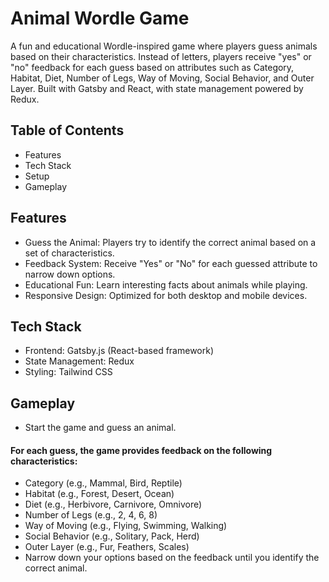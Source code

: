 # Animal Wordle Game

A fun and educational Wordle-inspired game where players guess animals based on their characteristics. Instead of letters, players receive "yes" or "no" feedback for each guess based on attributes such as Category, Habitat, Diet, Number of Legs, Way of Moving, Social Behavior, and Outer Layer. Built with Gatsby and React, with state management powered by Redux.

## Table of Contents
- Features
- Tech Stack
- Setup
- Gameplay

## Features
- Guess the Animal: Players try to identify the correct animal based on a set of characteristics.
- Feedback System: Receive "Yes" or "No" for each guessed attribute to narrow down options.
- Educational Fun: Learn interesting facts about animals while playing.
- Responsive Design: Optimized for both desktop and mobile devices.

## Tech Stack
- Frontend: Gatsby.js (React-based framework)
- State Management: Redux
- Styling: Tailwind CSS

## Gameplay
- Start the game and guess an animal.
#### For each guess, the game provides feedback on the following characteristics:
- Category (e.g., Mammal, Bird, Reptile)
- Habitat (e.g., Forest, Desert, Ocean)
- Diet (e.g., Herbivore, Carnivore, Omnivore)
- Number of Legs (e.g., 2, 4, 6, 8)
- Way of Moving (e.g., Flying, Swimming, Walking)
- Social Behavior (e.g., Solitary, Pack, Herd)
- Outer Layer (e.g., Fur, Feathers, Scales)
- Narrow down your options based on the feedback until you identify the correct animal.
